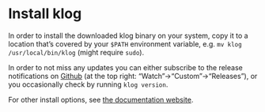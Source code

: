 # Install klog

In order to install the downloaded klog binary on your system, copy it
to a location that’s covered by your `$PATH` environment variable, e.g.
`mv klog /usr/local/bin/klog` (might require `sudo`).

In order to not miss any updates you can either subscribe to the release
notifications on [Github](https://github.com/jotaen/klog) (at the top right:
“Watch”→“Custom”→“Releases”), or you occasionally check by running
`klog version`.

For other install options, see [the documentation website](https://klog.jotaen.net/#get-klog).

